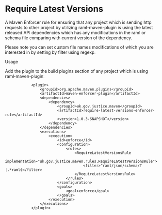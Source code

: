 # Require Latest Versions

A Maven Enforcer rule for ensuring that any project which is sending http requests to other project 
by utilizing raml-maven-plugin is using the latest released API dependencies which has any modifications 
in the raml or schema file comparing with current version of the dependency.

Please note you can set custom file names modifications of which you are interested in by setting by filter using regexp.

Usage

Add the plugin to the build plugins section of any project which is using raml-maven-plugin:
```
            <plugin>
                <groupId>org.apache.maven.plugins</groupId>
                <artifactId>maven-enforcer-plugin</artifactId>
                <dependencies>
                    <dependency>
                        <groupId>uk.gov.justice.maven</groupId>
                        <artifactId>require-latest-versions-enforcer-rule</artifactId>
                        <version>1.0.3-SNAPSHOT</version>
                    </dependency>
                </dependencies>
                <executions>
                    <execution>
                        <id>enforce</id>
                        <configuration>
                            <rules>
                                <RequireLatestVersionsRule
                                        implementation="uk.gov.justice.maven.rules.RequireLatestVersionsRule">
                                    <filter>^raml/json/schema/?|.*raml$</filter>                                        
                                </RequireLatestVersionsRule>
                            </rules>
                        </configuration>
                        <goals>
                            <goal>enforce</goal>
                        </goals>
                    </execution>
                </executions>
            </plugin>
```